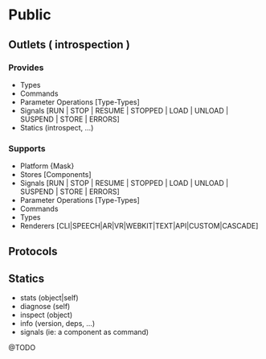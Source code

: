 # Public

## Outlets ( introspection )

### Provides 

- Types 
- Commands 
- Parameter Operations [Type-Types]
- Signals [RUN | STOP | RESUME | STOPPED | LOAD | UNLOAD | SUSPEND | STORE | ERRORS]
- Statics (introspect, ...)

### Supports

- Platform {Mask}
- Stores [Components]
- Signals [RUN | STOP | RESUME | STOPPED | LOAD | UNLOAD | SUSPEND | STORE | ERRORS]
- Parameter Operations [Type-Types]
- Commands
- Types
- Renderers [CLI|SPEECH|AR|VR|WEBKIT|TEXT|API|CUSTOM|CASCADE]

## Protocols

## Statics

- stats (object|self)
- diagnose (self)
- inspect (object)
- info (version, deps, ...)
- signals (ie: a component as command)

@TODO
